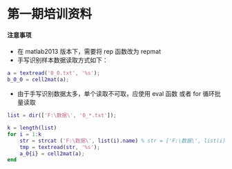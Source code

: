第一期培训资料
==============


#### 注意事项

- 在 matlab2013 版本下，需要将 rep 函数改为 repmat
- 手写识别样本数据读取方式如下：
``` matlab
a = textread('0_0.txt', '%s');                                                                                       
b_0_0 = cell2mat(a);
```
- 由于手写识别数据太多，单个读取不可取，应使用 eval 函数 或者 for 循环批量读取

``` matlab
list = dir(['F:\数据\', '0_*.txt']);

k = length(list)
for i = 1:k
    str = strcat ('F:\数据\', list(i).name) % str = ['F:\数据\', list(i).name]
    tmp = textread(str, '%s');                                                                                       
    a_0{i} = cell2mat(a);
end
```
